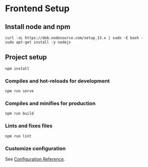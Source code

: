 # Frontend Setup

## Install node and npm
```
curl -sL https://deb.nodesource.com/setup_13.x | sudo -E bash -
sudo apt-get install -y nodejs
```

## Project setup
```
npm install
```

### Compiles and hot-reloads for development
```
npm run serve
```

### Compiles and minifies for production
```
npm run build
```

### Lints and fixes files
```
npm run lint
```

### Customize configuration
See [Configuration Reference](https://cli.vuejs.org/config/).
